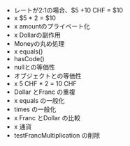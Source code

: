 * レートが2:1の場合、$5 +10 CHF = $10
* x $5 * 2 = $10
* x amountのプライベート化
* x Dollarの副作用
* Moneyの丸め処理
* x equals()
* hasCode()
* nullとの等価性
* オブジェクトとの等価性
* x 5 CHF * 2 = 10 CHF
* Dollar とFranc の重複
* x equals の一般化
* times の一般化
* x Franc とDollar の比較
* x 通貨
* testFrancMultiplication の削除

